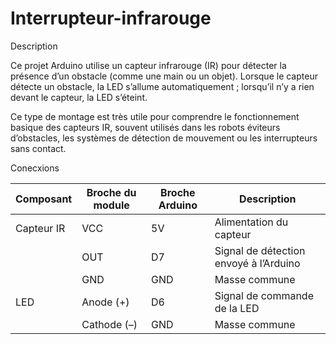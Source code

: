 # Interrupteur-infrarouge

Description

Ce projet Arduino utilise un capteur infrarouge (IR) pour détecter la présence d’un obstacle (comme une main ou un objet).
Lorsque le capteur détecte un obstacle, la LED s’allume automatiquement ; lorsqu’il n’y a rien devant le capteur, la LED s’éteint.

Ce type de montage est très utile pour comprendre le fonctionnement basique des capteurs IR, souvent utilisés dans les robots éviteurs d’obstacles, les systèmes de détection de mouvement ou les interrupteurs sans contact.


Conecxions 

| Composant  | Broche du module | Broche Arduino | Description                            |
| ---------- | ---------------- | -------------- | -------------------------------------- |
| Capteur IR | VCC              | 5V             | Alimentation du capteur                |
|            | OUT              | D7             | Signal de détection envoyé à l’Arduino |
|            | GND              | GND            | Masse commune                          |
| LED        | Anode (+)        | D6             | Signal de commande de la LED           |
|            | Cathode (–)      | GND            | Masse commune                          |
